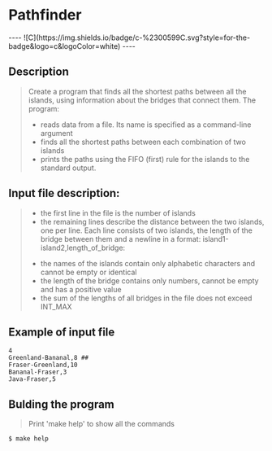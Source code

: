 <h1>Pathfinder</h1>
----
![C](https://img.shields.io/badge/c-%2300599C.svg?style=for-the-badge&logo=c&logoColor=white)
----

## Description
>Create a program that finds all the shortest paths between all the islands, using information
>about the bridges that connect them. The program:
> * reads data from a file. Its name is specified as a command-line argument
> * finds all the shortest paths between each combination of two islands
> * prints the paths using the FIFO (first) rule for the islands to the standard output.

## Input file description:
> * the first line in the file is the number of islands
> * the remaining lines describe the distance between the two islands, one per line. Each line consists of two islands, the length of the bridge between them and a newline in a format:
>island1-island2,length_of_bridge:
> - the names of the islands contain only alphabetic characters and cannot be empty or identical
> - the length of the bridge contains only numbers, cannot be empty and has a positive value
> - the sum of the lengths of all bridges in the file does not exceed INT_MAX

## Example of input file
```
4
Greenland-Bananal,8 ## 
Fraser-Greenland,10
Bananal-Fraser,3
Java-Fraser,5
```

## Bulding the program
>Print 'make help' to show all the commands
```shell
$ make help
```
